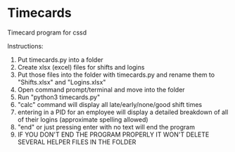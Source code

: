 # Timecards
Timecard program for cssd

Instructions:
1. Put timecards.py into a folder
2. Create xlsx (excel) files for shifts and logins
3. Put those files into the folder with timecards.py and rename them to "Shifts.xlsx" and "Logins.xlsx"
4. Open command prompt/terminal and move into the folder
5. Run "python3 timecards.py"
6. "calc" command will display all late/early/none/good shift times
7. entering in a PID for an employee will display a detailed breakdown of all of their logins (approximate spelling allowed)
8. "end" or just pressing enter with no text will end the program
9. IF YOU DON'T END THE PROGRAM PROPERLY IT WON'T DELETE SEVERAL HELPER FILES IN THE FOLDER
